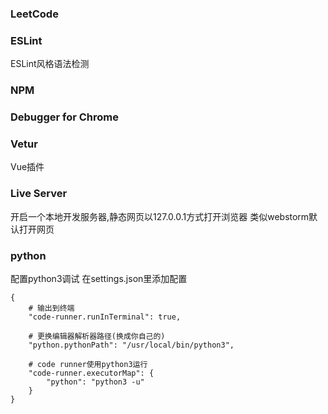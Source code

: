 ### LeetCode
### ESLint
ESLint风格语法检测
### NPM
### Debugger for Chrome
### Vetur
Vue插件
### Live Server
开启一个本地开发服务器,静态网页以127.0.0.1方式打开浏览器
类似webstorm默认打开网页
### python
配置python3调试
在settings.json里添加配置
```
{
    # 输出到终端
    "code-runner.runInTerminal": true, 

    # 更换编辑器解析器路径(换成你自己的)
    "python.pythonPath": "/usr/local/bin/python3",

    # code runner使用python3运行
    "code-runner.executorMap": {
        "python": "python3 -u"
    }
}
```